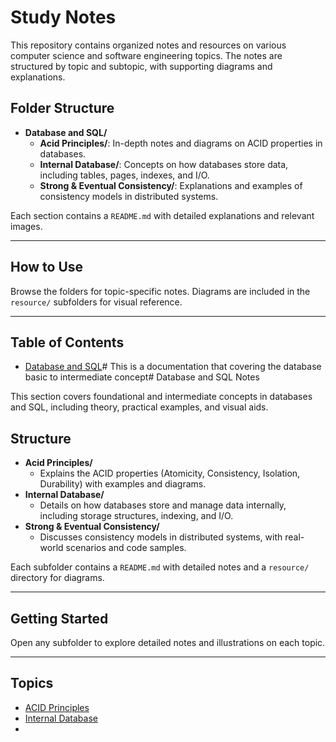 # Study Notes

This repository contains organized notes and resources on various computer science and software engineering topics. The notes are structured by topic and subtopic, with supporting diagrams and explanations.

## Folder Structure

- **Database and SQL/**
  - **Acid Principles/**: In-depth notes and diagrams on ACID properties in databases.
  - **Internal Database/**: Concepts on how databases store data, including tables, pages, indexes, and I/O.
  - **Strong & Eventual Consistency/**: Explanations and examples of consistency models in distributed systems.

Each section contains a `README.md` with detailed explanations and relevant images.

---

## How to Use

Browse the folders for topic-specific notes. Diagrams are included in the `resource/` subfolders for visual reference.

---

## Table of Contents

- [Database and SQL](Database%20and%20SQL/README.md)# This is a documentation that covering the database basic to intermediate concept# Database and SQL Notes

This section covers foundational and intermediate concepts in databases and SQL, including theory, practical examples, and visual aids.

## Structure

- **Acid Principles/**
  - Explains the ACID properties (Atomicity, Consistency, Isolation, Durability) with examples and diagrams.
- **Internal Database/**
  - Details on how databases store and manage data internally, including storage structures, indexing, and I/O.
- **Strong & Eventual Consistency/**
  - Discusses consistency models in distributed systems, with real-world scenarios and code samples.

Each subfolder contains a `README.md` with detailed notes and a `resource/` directory for diagrams.

---

## Getting Started

Open any subfolder to explore detailed notes and illustrations on each topic.

---

## Topics

- [ACID Principles](Acid%20Principles/README.md)
- [Internal Database](Internal%20Database/README.md)
-
